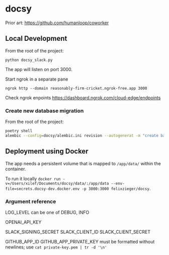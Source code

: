 # docsy

Prior art:
https://github.com/humanloop/coworker

## Local Development

From the root of the project:
```
python docsy_slack.py
```

The app will listen on port 3000.

Start ngrok in a separate pane

```
ngrok http --domain reasonably-firm-cricket.ngrok-free.app 3000
```

Check ngrok enpoints https://dashboard.ngrok.com/cloud-edge/endpoints

### Create new database migration

From the root of the project:
```sh
poetry shell
alembic --config=docsy/alembic.ini revision --autogenerat -m "create base_branch column"
```

## Deployment using Docker

The app needs a persistent volume that is mapped to `/app/data/` within the container.

To run it locally `docker run -v=/Users/xilef/Documents/docsy/data/:/app/data --env-file=secrets.docsy-dev.docker.env -p 3000:3000 felixzieger/docsy`.

### Argument reference

LOG_LEVEL can be one of DEBUG, INFO

OPENAI_API_KEY

SLACK_SIGNING_SECRET
SLACK_CLIENT_ID
SLACK_CLIENT_SECRET

GITHUB_APP_ID
GITHUB_APP_PRIVATE_KEY must be formatted without newlines; use `cat private-key.pem | tr -d '\n'`
